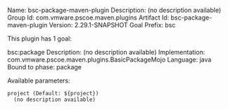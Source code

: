 Name: bsc-package-maven-plugin
Description: (no description available)
Group Id: com.vmware.pscoe.maven.plugins
Artifact Id: bsc-package-maven-plugin
Version: 2.29.1-SNAPSHOT
Goal Prefix: bsc

This plugin has 1 goal:

bsc:package
  Description: (no description available)
  Implementation: com.vmware.pscoe.maven.plugins.BasicPackageMojo
  Language: java
  Bound to phase: package

  Available parameters:

    project (Default: ${project})
      (no description available)


